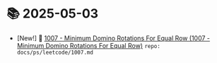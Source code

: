 # 📚 2025-05-03
- [New!] 📗 [1007 - Minimum Domino Rotations For Equal Row (1007 - Minimum Domino Rotations For Equal Row)](https://til.qriosity.dev/featured/ps/leetcode/1007) `repo: docs/ps/leetcode/1007.md`
